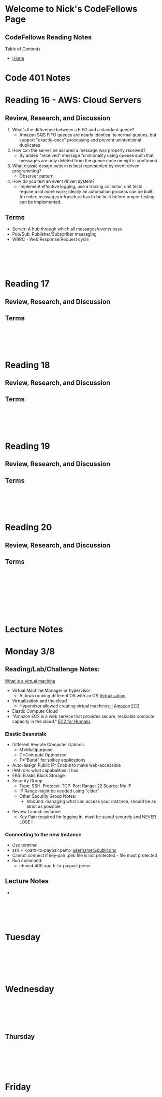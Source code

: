 # Welcome to Nick's CodeFellows Page
## CodeFellows Reading Notes

Table of Contents
* [Home](https://nickmagruder.github.io/reading-notes/)



# Code 401 Notes

# Reading 16 - AWS: Cloud Servers

## Review, Research, and Discussion
1. What’s the difference between a FIFO and a standard queue?
    - Amazon SQS FIFO queues are nearly identical to normal queues, but support "exactly-once" processing and prevent unintentional duplicates
2. How can the server be assured a message was properly received?
    - By added "received" message functionality using queues such that messages are only deleted from the queue once receipt is confirmed
3. What classic design pattern is best represented by event driven programming?
    -   Observer pattern
4. How do you test an event driven system?
    -   Implement effective logging, use a tracing collector, unit tests require a lot more work; ideally an automation process can be built. An entire messages infrascture has to be built before proper testing can be implemented.

## Terms
- Server: A hub through which all messages/events pass
- Pub/Sub: Publisher/Subscriber messaging
- WRRC - Web Response/Request cycle

<br/><br/><br/><br/>






# Reading 17

## Review, Research, and Discussion

## Terms


<br/><br/><br/><br/>






# Reading 18

## Review, Research, and Discussion

## Terms


<br/><br/><br/><br/>






# Reading 19

## Review, Research, and Discussion

## Terms


<br/><br/><br/><br/>






# Reading 20

## Review, Research, and Discussion

## Terms





<br/><br/><br/><br/><br/><br/><br/><br/>


# Lecture Notes

# Monday 3/8

## Reading/Lab/Challenge Notes:
[What is a virtual machine](https://www.youtube.com/watch?v=yIVXjl4SwVo)
- Virtual Machine Manager or hypervisor
    - ALlows running different OS with an OS
[Virtualization](https://www.youtube.com/watch?v=l0DfHUWMjsU)
- Virtualization and the cloud
    - Hypervisor allowed creating virtual machinesjjj
[Amazon EC2](https://aws.amazon.com/ec2/?ec2-whats-new.sort-by=item.additionalFields.postDateTime&ec2-whats-new.sort-order=desc)
- Elastic Compute Cloud
- "Amazon EC2 is a web service that provides secure, resizable compute capacity in the cloud."
[EC2 for Humans](https://www.youtube.com/watch?v=lZMkgOMYYIg)
### Elastic Beanstalk
- Different Remote Computer Options:
    - M=Multipurpose
    - C=Compute Optomized
    - T="Burst" for spikey applications
- Auto-assign Public IP: Enable to make web-accessible
- IAM role: what capabalities it has
- EBS: Elastic Block Storage
- Security Group
    - Type: SSH: Protocol: TCP: Port Range: 22 Source: My IP
    - IP Range might be needed using "cider"
    - Other Security Group Notes:
        - Inbound: managing what can access your instance, should be as strict as possible
- Review Launch instance
    - Key Pair: required for logging in, must be saved securely and NEVER LOSE I
### Connecting to the new Instance
- Use terminal
- ssh -i <path-to-paypair.pem> <username@publicdns>
- Cannot connect if key-pair .peb file is not protected - file must protected
- Run command:
    - chmod 400 <path-to-paypair.pem>


## Lecture Notes
- 


<br/><br/><br/><br/>





# Tuesday

## 

<br/><br/><br/><br/>





# Wednesday 

## 

<br/><br/><br/><br/>






## Thursday

##

<br/><br/><br/><br/>





# Friday

## 



